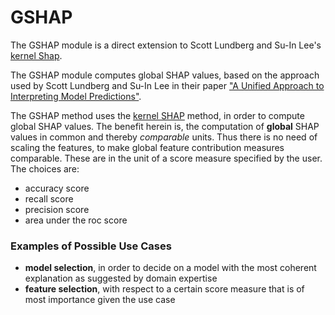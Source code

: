 # GSHAP

The GSHAP module is a direct extension to Scott Lundberg and Su-In Lee's [kernel Shap](https://github.com/slundberg/shap/blob/master/shap/explainers/_kernel.py).

The GSHAP module computes global SHAP values, based on the approach used by Scott Lundberg and Su-In Lee in their paper ["A Unified Approach to Interpreting Model Predictions"](https://arxiv.org/abs/1705.07874).

The GSHAP method uses the [kernel SHAP](https://github.com/slundberg/shap/blob/master/shap/explainers/_kernel.py) method, in order to compute global SHAP values. The benefit herein is, the computation of **global** SHAP values in common and thereby *comparable* units. Thus there is no need of scaling the features, to make global feature contribution measures comparable. These are in the unit of a score measure specified by the user. The choices are:

- accuracy score
- recall score
- precision score
- area under the roc score

### Examples of Possible Use Cases
- **model selection**, in order to decide on a model with the most coherent explanation as suggested by domain expertise
- **feature selection**, with respect to a certain score measure that is of most importance given the use case
